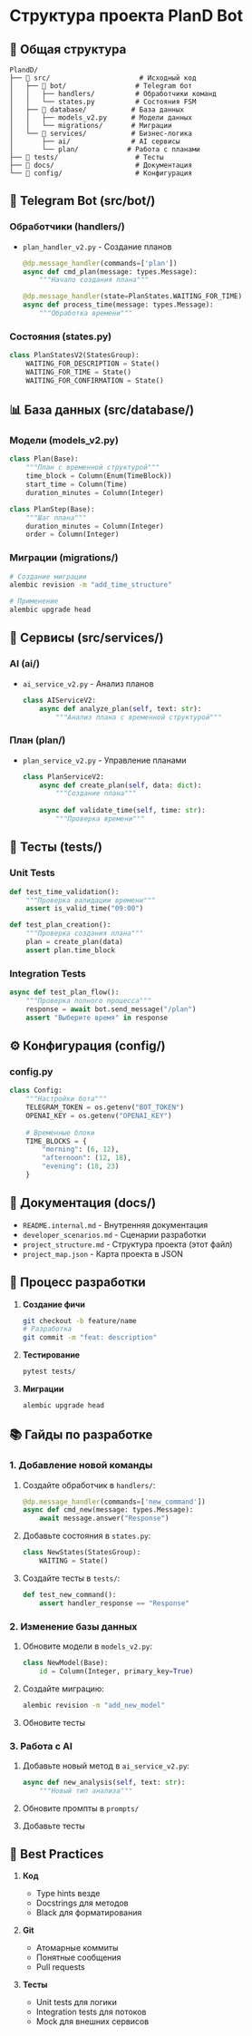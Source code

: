 # Структура проекта PlanD Bot

## 📁 Общая структура

```
PlandD/
├── 📁 src/                      # Исходный код
│   ├── 📁 bot/                 # Telegram бот
│   │   ├── handlers/          # Обработчики команд
│   │   └── states.py          # Состояния FSM
│   ├── 📁 database/           # База данных
│   │   ├── models_v2.py      # Модели данных
│   │   └── migrations/       # Миграции
│   └── 📁 services/           # Бизнес-логика
│       ├── ai/               # AI сервисы
│       └── plan/            # Работа с планами
├── 📁 tests/                   # Тесты
├── 📁 docs/                    # Документация
└── 📁 config/                  # Конфигурация
```

## 🤖 Telegram Bot (src/bot/)

### Обработчики (handlers/)
- `plan_handler_v2.py` - Создание планов
  ```python
  @dp.message_handler(commands=['plan'])
  async def cmd_plan(message: types.Message):
      """Начало создания плана"""
  
  @dp.message_handler(state=PlanStates.WAITING_FOR_TIME)
  async def process_time(message: types.Message):
      """Обработка времени"""
  ```

### Состояния (states.py)
```python
class PlanStatesV2(StatesGroup):
    WAITING_FOR_DESCRIPTION = State()
    WAITING_FOR_TIME = State()
    WAITING_FOR_CONFIRMATION = State()
```

## 📊 База данных (src/database/)

### Модели (models_v2.py)
```python
class Plan(Base):
    """План с временной структурой"""
    time_block = Column(Enum(TimeBlock))
    start_time = Column(Time)
    duration_minutes = Column(Integer)

class PlanStep(Base):
    """Шаг плана"""
    duration_minutes = Column(Integer)
    order = Column(Integer)
```

### Миграции (migrations/)
```bash
# Создание миграции
alembic revision -m "add_time_structure"

# Применение
alembic upgrade head
```

## 🧠 Сервисы (src/services/)

### AI (ai/)
- `ai_service_v2.py` - Анализ планов
  ```python
  class AIServiceV2:
      async def analyze_plan(self, text: str):
          """Анализ плана с временной структурой"""
  ```

### План (plan/)
- `plan_service_v2.py` - Управление планами
  ```python
  class PlanServiceV2:
      async def create_plan(self, data: dict):
          """Создание плана"""
      
      async def validate_time(self, time: str):
          """Проверка времени"""
  ```

## 🧪 Тесты (tests/)

### Unit Tests
```python
def test_time_validation():
    """Проверка валидации времени"""
    assert is_valid_time("09:00")

def test_plan_creation():
    """Проверка создания плана"""
    plan = create_plan(data)
    assert plan.time_block
```

### Integration Tests
```python
async def test_plan_flow():
    """Проверка полного процесса"""
    response = await bot.send_message("/plan")
    assert "Выберите время" in response
```

## ⚙️ Конфигурация (config/)

### config.py
```python
class Config:
    """Настройки бота"""
    TELEGRAM_TOKEN = os.getenv("BOT_TOKEN")
    OPENAI_KEY = os.getenv("OPENAI_KEY")
    
    # Временные блоки
    TIME_BLOCKS = {
        "morning": (6, 12),
        "afternoon": (12, 18),
        "evening": (18, 23)
    }
```

## 📝 Документация (docs/)

- `README.internal.md` - Внутренняя документация
- `developer_scenarios.md` - Сценарии разработки
- `project_structure.md` - Структура проекта (этот файл)
- `project_map.json` - Карта проекта в JSON

## 🔄 Процесс разработки

1. **Создание фичи**
   ```bash
   git checkout -b feature/name
   # Разработка
   git commit -m "feat: description"
   ```

2. **Тестирование**
   ```bash
   pytest tests/
   ```

3. **Миграции**
   ```bash
   alembic upgrade head
   ```

## 📚 Гайды по разработке

### 1. Добавление новой команды

1. Создайте обработчик в `handlers/`:
   ```python
   @dp.message_handler(commands=['new_command'])
   async def cmd_new(message: types.Message):
       await message.answer("Response")
   ```

2. Добавьте состояния в `states.py`:
   ```python
   class NewStates(StatesGroup):
       WAITING = State()
   ```

3. Создайте тесты в `tests/`:
   ```python
   def test_new_command():
       assert handler_response == "Response"
   ```

### 2. Изменение базы данных

1. Обновите модели в `models_v2.py`:
   ```python
   class NewModel(Base):
       id = Column(Integer, primary_key=True)
   ```

2. Создайте миграцию:
   ```bash
   alembic revision -m "add_new_model"
   ```

3. Обновите тесты

### 3. Работа с AI

1. Добавьте новый метод в `ai_service_v2.py`:
   ```python
   async def new_analysis(self, text: str):
       """Новый тип анализа"""
   ```

2. Обновите промпты в `prompts/`
3. Добавьте тесты

## 🎯 Best Practices

1. **Код**
   - Type hints везде
   - Docstrings для методов
   - Black для форматирования

2. **Git**
   - Атомарные коммиты
   - Понятные сообщения
   - Pull requests

3. **Тесты**
   - Unit tests для логики
   - Integration tests для потоков
   - Mock для внешних сервисов

